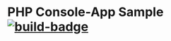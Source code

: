 # PHP Console-App Sample [![build-badge]][build-history]

[build-history]: https://circleci.com/gh/844196/php-console-app-sample
[build-badge]: https://circleci.com/gh/844196/php-console-app-sample.svg?style=shield
